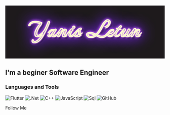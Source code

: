 [![Header](https://github.com/Allseeingeye99/Allseeingeye99/blob/main/assets/download.gif)](https://textdrom.com/gif-neon/gif-neon-animation-text.html)

## I'm a beginer Software Engineer

### Languages and Tools
![Flutter](https://img.shields.io/badge/-Flutter-000000?style=for-the-badge&logo=flutter&logoColor=F4CA16)
![.Net](https://img.shields.io/badge/-Framework-000000?style=for-the-badge&logo=.net&logoColor=41A350)
![C++](https://img.shields.io/badge/C++-000000?style=for-the-badge&logo=C%2b%2b&logoColor=41A350)
![JavaScript](https://img.shields.io/badge/JavaScript-000000?style=for-the-badge&logo=JavaScript&logoColor=F4CA16)
![Sql](https://img.shields.io/badge/Sql-000000?style=for-the-badge&logo=mysql&logoColor=318CE7)
![GitHub](https://img.shields.io/badge/github-000000?style=for-the-badge&logo=github&logoColor=974EEB)




Follow Me
